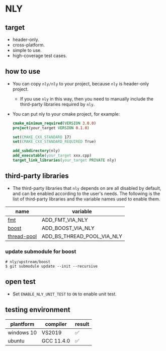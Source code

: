 # NLY

## target

* header-only.
* cross-platform.
* simple to use.
* high-coverage test cases.



## how to use

* You can copy `nly/nly` to your project, because `nly` is header-only project.

  * If you use `nly` in this way, then you need to manually include the third-party libraries required by `nly`.

* You can put nly to your cmake project, for example:

  ```cmake
  cmake_minimum_required(VERSION 3.0.0)
  project(your_target VERSION 0.1.0)
  
  set(CMAKE_CXX_STANDARD 17)
  set(CMAKE_CXX_STANDARD_REQUIRED True)
  
  add_subdirectory(nly)
  add_executable(your_target xxx.cpp)
  target_link_libraries(your_target PRIVATE nly)
  ```



##  third-party libraries

* The third-party libraries that `nly` depends on are all disabled by default, and can be enabled according to the user's needs. The following is the list of third-party libraries and the variable names used to enable them.

| name                                                    | variable                   |
| ------------------------------------------------------- | -------------------------- |
| [fmt](https://github.com/fmtlib/fmt)                    | ADD_FMT_VIA_NLY            |
| [boost](https://github.com/boostorg/boost)              | ADD_BOOST_VIA_NLY          |
| [thread-pool](https://github.com/bshoshany/thread-pool) | ADD_BS_THREAD_POOL_VIA_NLY |



### update submodule for boost

```shell
# nly/upstream/boost
$ git submodule update --init --recursive
```



## open test

* Set `ENABLE_NLY_UNIT_TEST` to `ON` to enable unit test.



## testing environment

| plantform  | compiler   | result |
| ---------- | ---------- | ------ |
| windows 10 | VS2019     | ✅      |
| ubuntu     | GCC 11.4.0 | ✅      |

